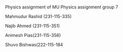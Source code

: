 Physics assignment of MU
Physics assignment group 7

Mahmudur Rashid (231-115-335)

Najib Ahmed (231-115-351)

Animesh Pias(231-115-356)

Shuvo Bishwas(222-115-184
